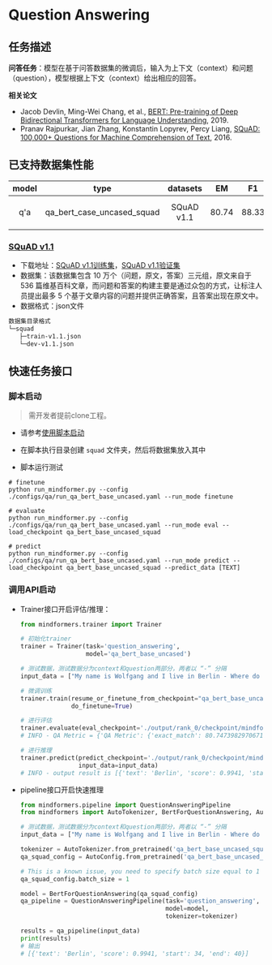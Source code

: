 # Question Answering

## 任务描述

**问答任务**：模型在基于问答数据集的微调后，输入为上下文（context）和问题（question），模型根据上下文（context）给出相应的回答。

**相关论文**

- Jacob Devlin, Ming-Wei Chang, et al., [BERT: Pre-training of Deep Bidirectional Transformers for Language Understanding](https://arxiv.org/pdf/1810.04805.pdf), 2019.
- Pranav Rajpurkar, Jian Zhang, Konstantin Lopyrev, Percy Liang, [SQuAD: 100,000+ Questions for Machine Comprehension of Text](https://arxiv.org/pdf/1606.05250.pdf), 2016.

## 已支持数据集性能

| model |            type            |  datasets  |  EM   | F1    |           stage            |                           example                            |
| :---: | :------------------------: | :--------: | :---: | ----- | :------------------------: | :----------------------------------------------------------: |
|  q'a  | qa_bert_case_uncased_squad | SQuAD v1.1 | 80.74 | 88.33 | train<br/>eval<br/>predict | [link](../../examples/question_answering/qa_bert_base_uncased_train_on_squad.sh) <br/> [link](../../examples/question_answering/qa_bert_base_uncased_eval_on_squad.sh) <br/> [link](../../examples/question_answering/qa_bert_base_uncased_predict_on_squad.sh) |

### [SQuAD v1.1](https://rajpurkar.github.io/SQuAD-explorer/)

- 下载地址：[SQuAD v1.1训练集](https://rajpurkar.github.io/SQuAD-explorer/dataset/train-v1.1.json)，[SQuAD v1.1验证集](https://rajpurkar.github.io/SQuAD-explorer/dataset/dev-v1.1.json)
- 数据集：该数据集包含 10 万个（问题，原文，答案）三元组，原文来自于 536 篇维基百科文章，而问题和答案的构建主要是通过众包的方式，让标注人员提出最多 5 个基于文章内容的问题并提供正确答案，且答案出现在原文中。
- 数据格式：json文件

 ```bash
数据集目录格式
└─squad
    ├─train-v1.1.json
    └─dev-v1.1.json
 ```

## 快速任务接口

### 脚本启动

> 需开发者提前clone工程。

- 请参考[使用脚本启动](https://gitee.com/mindspore/transformer/blob/master/README.md#%E6%96%B9%E5%BC%8F%E4%B8%80clone-%E5%B7%A5%E7%A8%8B%E4%BB%A3%E7%A0%81)

- 在脚本执行目录创建 `squad` 文件夹，然后将数据集放入其中

- 脚本运行测试

```shell
# finetune
python run_mindformer.py --config ./configs/qa/run_qa_bert_base_uncased.yaml --run_mode finetune

# evaluate
python run_mindformer.py --config ./configs/qa/run_qa_bert_base_uncased.yaml --run_mode eval --load_checkpoint qa_bert_base_uncased_squad

# predict
python run_mindformer.py --config ./configs/qa/run_qa_bert_base_uncased.yaml --run_mode predict --load_checkpoint qa_bert_base_uncased_squad --predict_data [TEXT]
```

### 调用API启动

- Trainer接口开启评估/推理：

  ```python
  from mindformers.trainer import Trainer

  # 初始化trainer
  trainer = Trainer(task='question_answering',
                    model='qa_bert_base_uncased')

  # 测试数据，测试数据分为context和question两部分，两者以 “-” 分隔
  input_data = ["My name is Wolfgang and I live in Berlin - Where do I live?"]

  # 微调训练
  trainer.train(resume_or_finetune_from_checkpoint="qa_bert_base_uncased",
                do_finetune=True)

  # 进行评估
  trainer.evaluate(eval_checkpoint='./output/rank_0/checkpoint/mindformers_rank_0-2_7386.ckpt')
  # INFO - QA Metric = {'QA Metric': {'exact_match': 80.74739829706716, 'f1': 88.33552874684968}}

  # 进行推理
  trainer.predict(predict_checkpoint='./output/rank_0/checkpoint/mindformers_rank_0-2_7386.ckpt',
                  input_data=input_data)
  # INFO - output result is [{'text': 'Berlin', 'score': 0.9941, 'start': 34, 'end': 40}]
  ```

- pipeline接口开启快速推理

  ```python
  from mindformers.pipeline import QuestionAnsweringPipeline
  from mindformers import AutoTokenizer, BertForQuestionAnswering, AutoConfig

  # 测试数据，测试数据分为context和question两部分，两者以 “-” 分隔
  input_data = ["My name is Wolfgang and I live in Berlin - Where do I live?"]

  tokenizer = AutoTokenizer.from_pretrained('qa_bert_base_uncased_squad')
  qa_squad_config = AutoConfig.from_pretrained('qa_bert_base_uncased_squad')

  # This is a known issue, you need to specify batch size equal to 1 when creating bert model.
  qa_squad_config.batch_size = 1

  model = BertForQuestionAnswering(qa_squad_config)
  qa_pipeline = QuestionAnsweringPipeline(task='question_answering',
                                          model=model,
                                          tokenizer=tokenizer)

  results = qa_pipeline(input_data)
  print(results)
  # 输出
  # [{'text': 'Berlin', 'score': 0.9941, 'start': 34, 'end': 40}]
  ```
